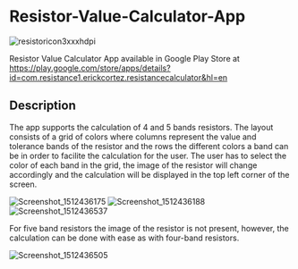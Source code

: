 # Resistor-Value-Calculator-App


![resistoricon3xxxhdpi](https://user-images.githubusercontent.com/23512744/87868068-3a431000-c958-11ea-8b9b-7a01d164334b.png)

Resistor Value Calculator App available in Google Play Store at https://play.google.com/store/apps/details?id=com.resistance1.erickcortez.resistancecalculator&hl=en

## Description
The app supports the calculation of 4 and 5 bands resistors. The layout consists of a grid of colors where columns represent the value and tolerance bands of the resistor and the rows the different colors a band can be in order to facilite the calculation for the user. The user has to select the color of each band in the grid, the image of the resistor will change accordingly and the calculation will be displayed in the top left corner of the screen. 

![Screenshot_1512436175](https://user-images.githubusercontent.com/23512744/87867923-2e0a8300-c957-11ea-9e3d-e81c523ad0b8.png)
![Screenshot_1512436188](https://user-images.githubusercontent.com/23512744/87867884-fa2f5d80-c956-11ea-9318-d5b84f4e7cce.png)
![Screenshot_1512436537](https://user-images.githubusercontent.com/23512744/87868009-c6086c80-c957-11ea-9c31-b2640eeb9b36.png)

For five band resistors the image of the resistor is not present, however, the calculation can be done with ease as with four-band resistors. 

![Screenshot_1512436505](https://user-images.githubusercontent.com/23512744/87868054-1b447e00-c958-11ea-81ec-ea7a2869f9f7.png)
